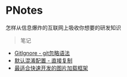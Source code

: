 # PNotes
怎样从信息爆炸的互联网上吸收你想要的研发知识

> 笔记

- [GitIgnore - git忽略语法](https://github.com/zwping/PNotes/blob/master/gitignore.md)
- [默认混淆配置 - 直接复制](https://github.com/zwping/PNotes/blob/master/proGuard.md)
- [最适合快速开发的图片加载框架](https://github.com/zwping/PNotes/blob/master/AndroidNotes/imageloader/imageLoader.md)